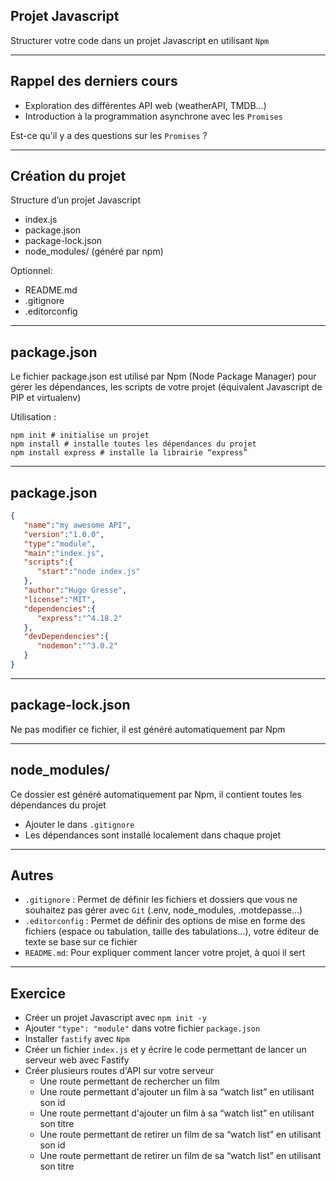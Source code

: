 ## Projet Javascript

Structurer votre code dans un projet Javascript en utilisant `Npm`

---

## Rappel des derniers cours 

- Exploration des différentes API web (weatherAPI, TMDB…)
- Introduction à la programmation asynchrone avec les `Promises`

Est-ce qu'il y a des questions sur les `Promises` ?

---

## Création du projet 

Structure d’un projet Javascript
- index.js
- package.json 
- package-lock.json
- node_modules/ (généré par npm)

Optionnel:
- README.md 
- .gitignore
- .editorconfig

---

## package.json 

Le fichier package.json est utilisé par Npm (Node Package Manager) pour gérer les dépendances, les scripts de votre projet (équivalent Javascript de PIP et virtualenv)

Utilisation :
```shell
npm init # initialise un projet
npm install # installe toutes les dépendances du projet
npm install express # installe la librairie “express”
```

---

## package.json

```json
{
   "name":"my awesome API",
   "version":"1.0.0",
   "type":"module",
   "main":"index.js",
   "scripts":{
      "start":"node index.js"
   },
   "author":"Hugo Gresse",
   "license":"MIT",
   "dependencies":{
      "express":"^4.18.2"
   },
   "devDependencies":{
      "nodemon":"^3.0.2"
   }
}
```

---

## package-lock.json

Ne pas modifier ce fichier, il est généré automatiquement par Npm

---

## node_modules/

Ce dossier est généré automatiquement par Npm, il contient toutes les dépendances du projet
- Ajouter le dans `.gitignore`
- Les dépendances sont installé localement dans chaque projet

---

## Autres

- `.gitignore` : Permet de définir les fichiers et dossiers que vous ne souhaitez pas gérer avec `Git` (.env, node_modules, .motdepasse…) 
- `.editorconfig` : Permet de définir des options de mise en forme des fichiers (espace ou tabulation, taille des tabulations…), votre éditeur de texte se base sur ce fichier
- `README.md`: Pour expliquer comment lancer votre projet, à quoi il sert

---

## Exercice

- Créer un projet Javascript avec `npm init -y`
- Ajouter `"type": "module"` dans votre fichier `package.json`
- Installer `fastify` avec `Npm`
- Créer un fichier `index.js` et y écrire le code permettant de lancer un serveur web avec Fastify
- Créer plusieurs routes d'API sur votre serveur
  - Une route permettant de rechercher un film
  - Une route permettant d'ajouter un film à sa “watch list” en utilisant son id
  - Une route permettant d'ajouter un film à sa “watch list” en utilisant son titre
  - Une route permettant de retirer un film de sa “watch list” en utilisant son id
  - Une route permettant de retirer un film de sa “watch list” en utilisant son titre
 
  
